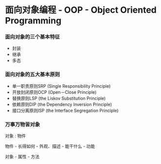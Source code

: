# 面向对象编程 - OOP - Object Oriented Programming

### 面向对象的三个基本特征

- 封装
- 继承
- 多态

### 面向对象的五大基本原则

- 单一职责原则SRP (Single Responsibility Principle)
- 开放封闭原则OCP (Open－Close Principle)
- 替换原则LSP (the Liskov Substitution Principle)
- 依赖原则DIP (the Dependency Inversion Principle) 
- 接口分离原则ISP (the Interface Segregation Principle) 

### 万事万物皆对象

对象 : 物件

物件
    - 长得如何 - 外观、描述
    - 能干什么 - 功能
    
对象
    - 属性
    - 方法
